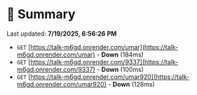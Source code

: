 # 📖 Summary
Last updated: **7/19/2025, 6:56:26 PM**

- `GET` [https://talk-m6gd.onrender.com/umar](https://talk-m6gd.onrender.com/umar) - **Down** (184ms)
- `GET` [https://talk-m6gd.onrender.com/9337](https://talk-m6gd.onrender.com/9337) - **Down** (100ms)
- `GET` [https://talk-m6gd.onrender.com/umar920](https://talk-m6gd.onrender.com/umar920) - **Down** (128ms)
